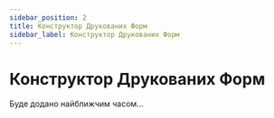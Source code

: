 ```yaml
---
sidebar_position: 2
title: Конструктор Друкованих Форм
sidebar_label: Конструктор Друкованих Форм
---
```


# Конструктор Друкованих Форм

Буде додано найближчим часом...